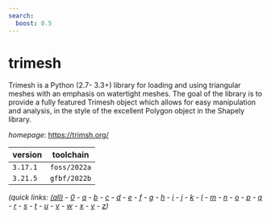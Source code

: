```yaml
---
search:
  boost: 0.5
---
```

# trimesh

Trimesh is a Python (2.7- 3.3+) library for loading and using triangular meshes with an emphasis on watertight meshes. The goal of the library is to provide a fully featured Trimesh object which allows for easy manipulation and analysis, in the style of the excellent Polygon object in the Shapely library.

*homepage*: <https://trimsh.org/>

version | toolchain
--------|----------
``3.17.1`` | ``foss/2022a``
``3.21.5`` | ``gfbf/2022b``


*(quick links: [(all)](../index.md) - [0](../0/index.md) - [a](../a/index.md) - [b](../b/index.md) - [c](../c/index.md) - [d](../d/index.md) - [e](../e/index.md) - [f](../f/index.md) - [g](../g/index.md) - [h](../h/index.md) - [i](../i/index.md) - [j](../j/index.md) - [k](../k/index.md) - [l](../l/index.md) - [m](../m/index.md) - [n](../n/index.md) - [o](../o/index.md) - [p](../p/index.md) - [q](../q/index.md) - [r](../r/index.md) - [s](../s/index.md) - [t](../t/index.md) - [u](../u/index.md) - [v](../v/index.md) - [w](../w/index.md) - [x](../x/index.md) - [y](../y/index.md) - [z](../z/index.md))*

